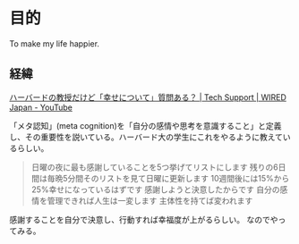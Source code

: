# 目的

To make my life happier.

## 経緯

[ハーバードの教授だけど「幸せについて」質問ある？ | Tech Support | WIRED Japan - YouTube](https://www.youtube.com/watch?v=l1zL4N7yvts)

「メタ認知」(meta cognition)を「自分の感情や思考を意識すること」と定義し、その重要性を説いている。ハーバード大の学生にこれをやるように教えているらしい。

>日曜の夜に最も感謝していることを5つ挙げてリストにします
>残りの6日間は毎晩5分間そのリストを見て日曜に更新します
>10週間後には15%から25%幸せになっているはずです
>感謝しようと決意したからです
>自分の感情を管理できれば人生は一変します
>主体性を持てば変われます

感謝することを自分で決意し、行動すれば幸福度が上がるらしい。
なのでやってみる。
